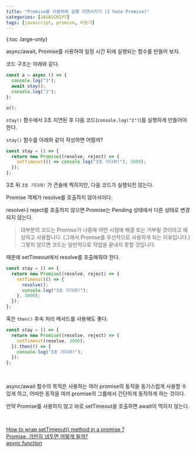 ```yaml
---
title: "Promise를 이용하여 실행 지연시키기 (I hate Promise)"
categories: [JAVASCRIPT]
tags: [javascript, promise, 비동기]
---
```


{:toc .large-only}

async/await, Promise를 사용하여 일정 시간 뒤에 실행되는 함수를 만들어 보자.

코드 구조는 아래와 같다.

```js
const a = async () => {
  console.log("1");
  await stay();
  console.log("2");
};

a();
```

`stay()` 함수에서 3초 지연된 후 다음 코드(`console.log("2")`)를 실행하게 만들어야 한다.

`stay()` 함수를 아래와 같이 작성하면 어떨까?

```js
const stay = () => {
  return new Promise((resolve, reject) => {
    setTimeout(() => console.log("3초 기다려!"), 3000);
  });
};
```

3초 뒤 `3초 기다려!` 가 콘솔에 찍히지만, 다음 코드가 실행되진 않는다.

Promise 객체가 resolve를 호출하지 않아서이다.

resolve나 reject를 호출하지 않으면 Promise는 Pending 상태에서 다른 상태로 변경되지 않는다.

> 대부분의 코드는 Promise가 나중에 어떤 시점에 해결 또는 거부될 것이라고 예상하고 사용합니다. (그래서 Promise를 우선적으로 사용하게 되는 이유입니다.) 그렇지 않으면 코드는 일반적으로 작업을 끝내지 못할 것입니다.

때문에 setTimeout에서 resolve를 호출해줘야 한다.

```js
const stay = () => {
  return new Promise((resolve, reject) => {
    setTimeout(() => {
      resolve();
      console.log("3초 기다려!");
    }, 3000);
  });
};
```

혹은 `then()` 후속 처리 메서드를 사용해도 좋다.

```js
const stay = () => {
  return new Promise((resolve, reject) => {
    setTimeout(resolve, 3000);
  }).then(() => {
    console.log("3초 기다려!");
  });
};
```

<br/>

async/await 함수의 목적은 사용하는 여러 promise의 동작을 동기스럽게 사용할 수 있게 하고, 어떠한 동작을 여러 promise의 그룹에서 간단하게 동작하게 하는 것이다.

만약 Promise를 사용하지 않고 바로 setTimeout을 호출하면 await이 먹히지 않는다.

<br/>

[How to wrap setTimeout() method in a promise ?](https://www.geeksforgeeks.org/how-to-wrap-settimeout-method-in-a-promise/)<br/>
[Promise, 가만히 냅두면 어떻게 될까?](https://imch.dev/posts/what-happens-if-do-nothing-with-promise/)<br/>
[async function](https://developer.mozilla.org/ko/docs/Web/JavaScript/Reference/Statements/async_function)
